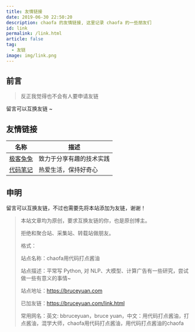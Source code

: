 ```yaml
---
title: 友情链接
date: 2019-06-30 22:50:20
description: chaofa 的友情链接, 这里记录 chaofa 的一些朋友们
id: link
permalink: /link.html
article: false
tag:
  - 友链
image: img/link.png
---
```


## 前言

> 反正我觉得也不会有人要申请友链

留言可以互换友链 ~

## 友情链接

| 名称                             | 描述                     |
| -------------------------------- | ------------------------ |
| [极客兔兔](https://geektutu.com) | 致力于分享有趣的技术实践 |
| [代码笔记](https://freelifeblog.top/) | 热爱生活，保持好奇心 |

## 申明

留言可以互换友链，不过也需要先将本站添加为友链，谢谢！

> 本站文章均为原创，要求互换友链的你，也是原创博主。
>
> 拒绝和聚合站、采集站、转载站做朋友。
>
> 格式：
>
> 站点名称：chaofa用代码打点酱油
>
> 站点描述：平常写 Python, 对 NLP、大模型、计算广告有一些研究，尝试做一些有意义的事情~
>
> 站点地址：<https://bruceyuan.com>
>
> 已加友链：<https://bruceyuan.com/link.html>
>
> 常用网名：英文: bbruceyuan，bruce yuan，中文：用代码打点酱油，打点酱油，混学大师，chaofa用代码打点酱油，用代码打点酱油的chaofa
